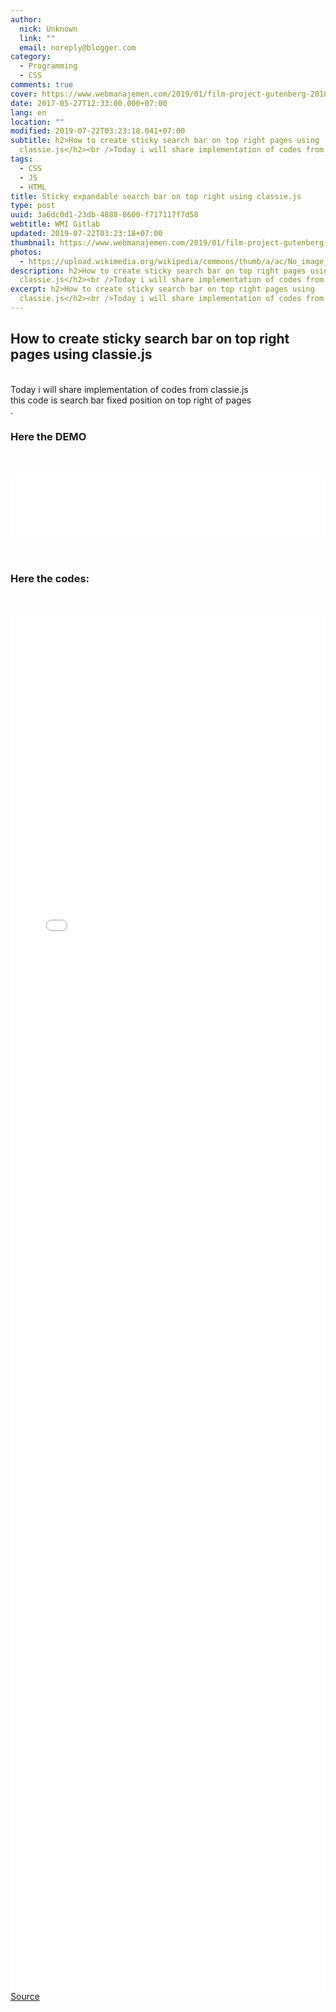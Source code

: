```yaml
---
author:
  nick: Unknown
  link: ""
  email: noreply@blogger.com
category:
  - Programming
  - CSS
comments: true
cover: https://www.webmanajemen.com/2019/01/film-project-gutenberg-2018-subtitle/ab93c1b0256b581497d4d4eabe9ad5c3.png
date: 2017-05-27T12:33:00.000+07:00
lang: en
location: ""
modified: 2019-07-22T03:23:18.041+07:00
subtitle: h2>How to create sticky search bar on top right pages using
  classie.js</h2><br />Today i will share implementation of codes from
tags:
  - CSS
  - JS
  - HTML
title: Sticky expandable search bar on top right using classie.js
type: post
uuid: 3a6dc0d1-23db-4888-8600-f717117f7d58
webtitle: WMI Gitlab
updated: 2019-07-22T03:23:18+07:00
thumbnail: https://www.webmanajemen.com/2019/01/film-project-gutenberg-2018-subtitle/ab93c1b0256b581497d4d4eabe9ad5c3.png
photos:
  - https://upload.wikimedia.org/wikipedia/commons/thumb/a/ac/No_image_available.svg/2048px-No_image_available.svg.png
description: h2>How to create sticky search bar on top right pages using
  classie.js</h2><br />Today i will share implementation of codes from
excerpt: h2>How to create sticky search bar on top right pages using
  classie.js</h2><br />Today i will share implementation of codes from
---
```


<h2>How to create sticky search bar on top right pages using classie.js</h2><br>Today i will share implementation of codes from classie.js<br>this code is search bar fixed position on top right of pages<br>.<br><h3>Here the DEMO</h3><br><br><iframe allowfullscreen="allowfullscreen" frameborder="0" height="100" src="//jsfiddle.net/dewjo4s4/6/embedded/result/" width="100%"></iframe><br><br><br><h3>Here the codes:</h3><br><br><iframe allowfullscreen="allowfullscreen" frameborder="0" height="2200" src="//jsfiddle.net/dewjo4s4/6/embedded/html/" width="100%"></iframe><br><a alt="codepen" href="https://codepen.io/dimaslanjaka/pen/ybeweY" rel="noopener noreferer nofollow" title="codepen">Source</a>